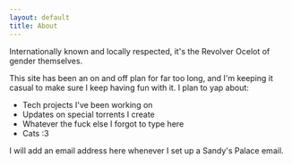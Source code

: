 ```yaml
---
layout: default
title: About
---
```


Internationally known and locally respected, it's the Revolver Ocelot of gender themselves.

This site has been an on and off plan for far too long, and I'm keeping it casual to make sure I keep having fun with it. I plan to yap about:

- Tech projects I've been working on
- Updates on special torrents I create
- Whatever the fuck else I forgot to type here
- Cats :3

I will add an email address here whenever I set up a Sandy's Palace email.